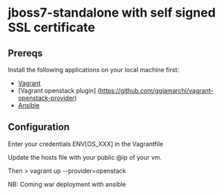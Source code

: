 jboss7-standalone with self signed SSL certificate
========================


## Prereqs

Install the following applications on your local machine first:

 * [Vagrant](http://vagrantup.com)
 * [Vagrant openstack plugin] (https://github.com/ggiamarchi/vagrant-openstack-provider)
 * [Ansible](http://ansibleworks.com)
 
## Configuration

Enter your credentials ENV[OS_XXX] in the Vagrantfile

Update the hosts file with your public @ip of your vm.

Then  > vagrant up --provider=openstack


NB: Coming war deployment with ansible 
